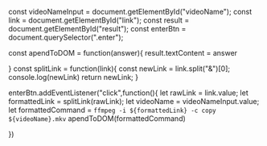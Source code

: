 const videoNameInput = document.getElementById("videoName");
const link  = document.getElementById("link");
const result = document.getElementById("result");
const enterBtn = document.querySelector(".enter");


const apendToDOM = function(answer){
    result.textContent = answer

}
const splitLink = function(link){
    const newLink = link.split("&")[0];
    console.log(newLink)
    return newLink;
}




enterBtn.addEventListener("click",function(){
    let  rawLink = link.value;
    let  formattedLink = splitLink(rawLink);
    let  videoName = videoNameInput.value;
    let formattedCommand = `ffmpeg -i ${formattedLink} -c copy ${videoName}.mkv`
    apendToDOM(formattedCommand)
    
})


